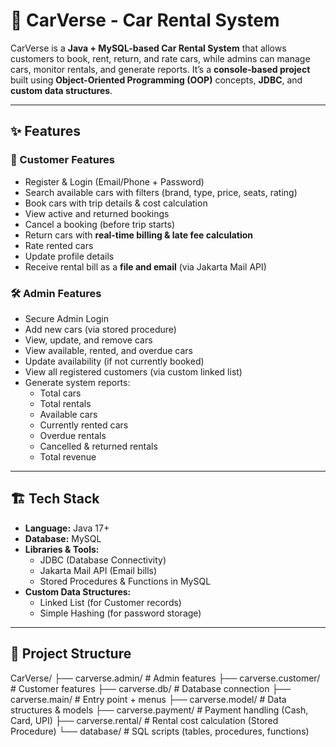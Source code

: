 # 🚗 CarVerse - Car Rental System  

CarVerse is a **Java + MySQL-based Car Rental System** that allows customers to book, rent, return, and rate cars, while admins can manage cars, monitor rentals, and generate reports. It’s a **console-based project** built using **Object-Oriented Programming (OOP)** concepts, **JDBC**, and **custom data structures**.  

---

## ✨ Features  

### 👤 Customer Features  
- Register & Login (Email/Phone + Password)  
- Search available cars with filters (brand, type, price, seats, rating)  
- Book cars with trip details & cost calculation  
- View active and returned bookings  
- Cancel a booking (before trip starts)  
- Return cars with **real-time billing & late fee calculation**  
- Rate rented cars  
- Update profile details  
- Receive rental bill as a **file and email** (via Jakarta Mail API)  

### 🛠️ Admin Features  
- Secure Admin Login  
- Add new cars (via stored procedure)  
- View, update, and remove cars  
- View available, rented, and overdue cars  
- Update availability (if not currently booked)  
- View all registered customers (via custom linked list)  
- Generate system reports:  
  - Total cars  
  - Total rentals  
  - Available cars  
  - Currently rented cars  
  - Overdue rentals  
  - Cancelled & returned rentals  
  - Total revenue  

---

## 🏗️ Tech Stack  

- **Language:** Java 17+  
- **Database:** MySQL  
- **Libraries & Tools:**  
  - JDBC (Database Connectivity)  
  - Jakarta Mail API (Email bills)  
  - Stored Procedures & Functions in MySQL  
- **Custom Data Structures:**  
  - Linked List (for Customer records)  
  - Simple Hashing (for password storage)  

---

## 📂 Project Structure  
CarVerse/
├── carverse.admin/       # Admin features
├── carverse.customer/    # Customer features
├── carverse.db/          # Database connection
├── carverse.main/        # Entry point + menus
├── carverse.model/       # Data structures & models
├── carverse.payment/     # Payment handling (Cash, Card, UPI)
├── carverse.rental/      # Rental cost calculation (Stored Procedure)
└── database/             # SQL scripts (tables, procedures, functions)
